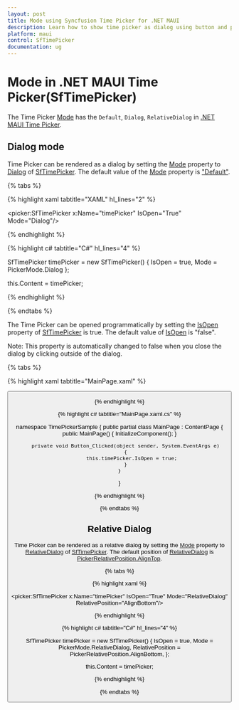 ```yaml
---
layout: post
title: Mode using Syncfusion Time Picker for .NET MAUI
description: Learn how to show time picker as dialog using button and perform an operation while changing its time in Syncfusion Time Picker for .NET MAUI.
platform: maui
control: SfTimePicker
documentation: ug
---
```


# Mode in .NET MAUI Time Picker(SfTimePicker)

The Time Picker [Mode]() has the `Default`, `Dialog`, `RelativeDialog` in [.NET MAUI Time Picker]().

## Dialog mode

Time Picker can be rendered as a dialog by setting the [Mode]() property to [Dialog]() of [SfTimePicker](). The default value of the [Mode]() property is ["Default"](). 

{% tabs %}

{% highlight xaml tabtitle="XAML" hl_lines="2" %}

<picker:SfTimePicker x:Name="timePicker" IsOpen="True"
                        Mode="Dialog"/>

{% endhighlight %}

{% highlight c# tabtitle="C#" hl_lines="4" %}

SfTimePicker timePicker = new SfTimePicker()
{
    IsOpen = true,
    Mode = PickerMode.Dialog
};

this.Content = timePicker;

{% endhighlight %}

{% endtabs %}

The Time Picker can be opened programmatically by setting the [IsOpen]() property of [SfTimePicker]() is true. The default value of [IsOpen]() is "false".

Note: This property is automatically changed to false when you close the dialog by clicking outside of the dialog.

{% tabs %}

{% highlight xaml tabtitle="MainPage.xaml" %}

<ContentPage>
    <Grid>
        <picker:SfTimePicker x:Name="timePicker"
                                    Mode="Dialog"/>
        <Button Text="Open Picker" 
                x:Name="pickerButton"
                Clicked="Button_Clicked"
                HorizontalOptions="Center"
                VerticalOptions="Center"
                HeightRequest="50" 
                WidthRequest="100"/>
    </Grid>
</contentPage>

{% endhighlight %}

{% highlight c# tabtitle="MainPage.xaml.cs" %}

namespace TimePickerSample
{
    public partial class MainPage : ContentPage
    {
        public MainPage()
        {
            InitializeComponent();
        }

        private void Button_Clicked(object sender, System.EventArgs e)
        {
            this.timePicker.IsOpen = true;
        }
    }
}

{% endhighlight %}

{% endtabs %}

## Relative Dialog

Time Picker can be rendered as a relative dialog by setting the [Mode]() property to [RelativeDialog]() of [SfTimePicker](). The default position of [RelativeDialog]() is [PickerRelativePosition.AlignTop]().

{% tabs %}

{% highlight xaml  %}

<picker:SfTimePicker x:Name="timePicker" IsOpen="True"
                        Mode="RelativeDialog"
                        RelativePosition="AlignBottom"/>

{% endhighlight %}

{% highlight c# tabtitle="C#" hl_lines="4" %}

SfTimePicker timePicker = new SfTimePicker()
{
    IsOpen = true,
    Mode = PickerMode.RelativeDialog,
    RelativePosition = PickerRelativePosition.AlignBottom,
};

this.Content = timePicker;

{% endhighlight %}

{% endtabs %}